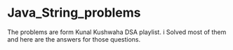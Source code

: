 # Java_String_problems
The problems are form Kunal Kushwaha DSA  playlist.
i Solved most of them and here are the answers for those questions.
